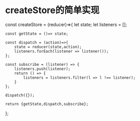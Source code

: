 # createStore的简单实现
const createStore = (reducer)=>{
    let state;
    let listeners = [];

    const getState = ()=> state;

    const dispatch = (action)=>{
        state = reducer(state,action);
        listeners.forEach(listener => listener());
    };

    const subscribe = (listener) => {
        listeners.push(listener);
        return () => {
            listeners = listeners.filter(l => l !== listener);
        }
    };

    dispatch({});

    return {getState,dispatch,subscribe};
};